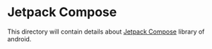 # Jetpack Compose
This directory will contain details about [Jetpack Compose](https://developer.android.com/jetpack/compose) library of android.
